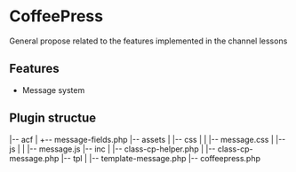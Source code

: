 # CoffeePress
General propose related to the features implemented in the channel lessons

## Features
- Message system

## Plugin structue

|-- acf
|   +-- message-fields.php
|-- assets
|   |-- css
|   |   |-- message.css
|   |-- js
|   |   |-- message.js
|-- inc
|   |-- class-cp-helper.php
|   |-- class-cp-message.php
|-- tpl
|   |-- template-message.php
|-- coffeepress.php